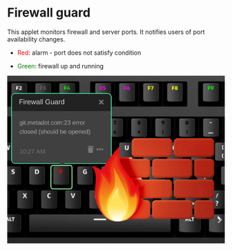 # Firewall guard

This applet monitors firewall and server ports. It notifies users of port availability changes.

- <span style="color:red">Red</span>: alarm - port does not satisfy condition

- <span style="color:green">Green</span>: firewall up and running

![Wrong status on a port](assets/image.png "Wrong status on a port")
